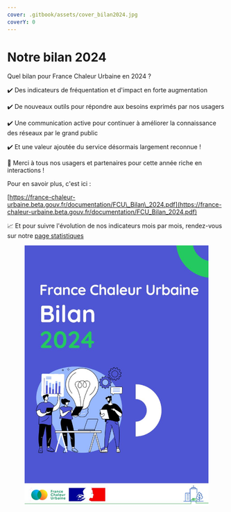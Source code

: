 ```yaml
---
cover: .gitbook/assets/cover_bilan2024.jpg
coverY: 0
---
```


# Notre bilan 2024

Quel bilan pour France Chaleur Urbaine en 2024 ?

✔️ Des indicateurs de fréquentation et d'impact en forte augmentation&#x20;

✔️ De nouveaux outils pour répondre aux besoins exprimés par nos usagers&#x20;

✔️ Une communication active pour continuer à améliorer la connaissance des réseaux par le grand public&#x20;

✔️ Et une valeur ajoutée du service désormais largement reconnue !

🙏 Merci à tous nos usagers et partenaires pour cette année riche en interactions !

Pour en savoir plus, c'est ici  :

[https://france-chaleur-urbaine.beta.gouv.fr/documentation/FCU\_Bilan\_2024.pdf](https://france-chaleur-urbaine.beta.gouv.fr/documentation/FCU_Bilan_2024.pdf)

📈 Et pour suivre l'évolution de nos indicateurs mois par mois, rendez-vous sur notre [page statistiques](https://france-chaleur-urbaine.beta.gouv.fr/stats)

<figure><img src=".gitbook/assets/FCU_Bilan.jpg" alt=""><figcaption></figcaption></figure>

